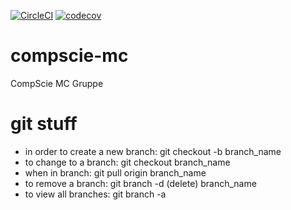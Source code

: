 [![CircleCI](https://circleci.com/gh/maqnius/compscie-mc/tree/master.svg?style=svg)](https://circleci.com/gh/maqnius/compscie-mc/tree/master)
[![codecov](https://codecov.io/gh/maqnius/compscie-mc/branch/master/graph/badge.svg)](https://codecov.io/gh/maqnius/compscie-mc/)


# compscie-mc
CompScie MC Gruppe

# git stuff
- in order to create a new branch:  git checkout -b branch_name
- to change to a branch:            git checkout branch_name
- when in branch:                   git pull origin branch_name
- to remove a branch:               git branch -d (delete) branch_name
- to view all branches:             git branch -a
